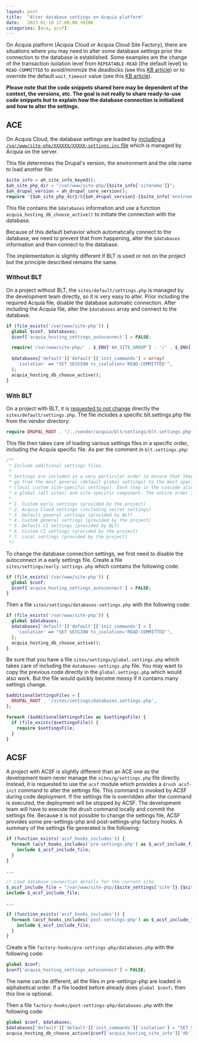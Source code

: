 ```yaml
---
layout: post
title:  "Alter database settings on Acquia platform"
date:   2023-01-19 17:00:00 +0100
categories: [ace, acsf]
---
```


On Acquia platform (Acquia Cloud or Acquia Cloud Site Factory), there are situations where you may need to alter
some database settings prior the connection to the database is established. Some examples are the
change of the transaction isolation level from `REPEATABLE-READ` (the default level) to `READ-COMMITTED` to
avoid/minimize the deadlocks (see this [KB article](https://support-acquia.force.com/s/article/360005253954-Fixing-database-deadlocks))
 or to override the default `wait_timeout` value (see this [KB article](https://support-acquia.force.com/s/article/360049944713-How-to-override-the-default-MySQL-wait-timeout-setting)).

**Please note that the code snippets shared here may be dependent of the context, the versions, etc. The goal is not really
to share ready-to-use code snippets but to explain how the database connection is initialized and how to alter the settings.**

## ACE
On Acquia Cloud, the database settings are loaded by [including a `/var/www/site-php/XXXXXX/XXXXX-settings.inc` file](https://docs.acquia.com/cloud-platform/manage/code/require-line/) which
is managed by Acquia on the server.

This file determines the Drupal's version, the environment and the site name to load another file:
```php
$site_info = ah_site_info_keyed();
$ah_site_php_dir = "/var/www/site-php/{$site_info['sitename']}";
$ah_drupal_version = ah_drupal_core_version();
require "{$ah_site_php_dir}/D{$ah_drupal_version}-{$site_info['environment']}-XXXXX-settings.inc";
```

This file contains the `$databases` information and use a function `acquia_hosting_db_choose_active()` to initiate the
connection with the database.

Because of this default behavior which automatically connect to the database, we need to prevent that from happening,
alter the `$databases` information and then connect to the database.

The implementation is slightly different if BLT is used or not on the project but the principle described remains the same. 

### Without BLT
On a project without BLT, the `sites/default/settings.php` is managed by the development team directly, so it is very easy to
alter.
Prior including the required Acquia file, disable the database automatic connection. After including the Acquia file,
alter the `$databases` array and connect to the database.

```php
if (file_exists('/var/www/site-php')) {
  global $conf, $databases;
  $conf['acquia_hosting_settings_autoconnect'] = FALSE;

  require('/var/www/site-php/' . $_ENV['AH_SITE_GROUP'] . '/' . $_ENV['AH_SITE_GROUP'] . '-settings.inc');
  
  $databases['default']['default']['init_commands'] = array(
    'isolation' => "SET SESSION tx_isolation='READ-COMMITTED'",
  );
  acquia_hosting_db_choose_active();
}
```

### With BLT
On a project with BLT, it is [requested to not change](https://docs.acquia.com/blt/install/next-steps/#adding-settings-to-settings-php)
directly the `sites/default/settings.php`. The file includes a specific blt.settings.php file from the vendor directory:
```php
require DRUPAL_ROOT . "/../vendor/acquia/blt/settings/blt.settings.php";
```
This file then takes care of loading various settings files in a specific order, including the Acquia specific file.
As per the comment in `blt.settings.php`:
```php
/**
 * Include additional settings files.
 *
 * Settings are included in a very particular order to ensure that they always
 * go from the most general (default global settings) to the most specific
 * (local custom site-specific settings). Each step in the cascade also includes
 * a global (all sites) and site-specific component. The entire order is:
 *
 * 1. Custom early settings (provided by the project)
 * 2. Acquia Cloud settings (including secret settings)
 * 3. Default general settings (provided by BLT)
 * 4. Custom general settings (provided by the project)
 * 5. Default CI settings (provided by BLT)
 * 6. Custom CI settings (provided by the project)
 * 7. Local settings (provided by the project)
 */
```

To change the database connection settings, we first need to disable the autoconnect in a early settings file.
Create a file `sites/settings/early.settings.php` which contains the following code:
````php
if (file_exists('/var/www/site-php')) {
  global $conf;
  $conf['acquia_hosting_settings_autoconnect'] = FALSE;
}
````

Then a file `sites/settings/databases-settings.php` with the following code:
```php
if (file_exists('/var/www/site-php')) {
  global $databases;
  $databases['default']['default']['init_commands'] = [
    'isolation' => "SET SESSION tx_isolation='READ-COMMITTED'",
  ];
  acquia_hosting_db_choose_active();
}
```

Be sure that you have a file `sites/settings/global.settings.php` which takes care of including the `databases-settings.php` file.
You may want to copy the previous code directly in the `global.settings.php` which would also work. But the file would quickly
become messy if it contains many settings change.
```php
$additionalSettingsFiles = [
  DRUPAL_ROOT . '/sites/settings/databases.settings.php',
];

foreach ($additionalSettingsFiles as $settingsFile) {
  if (file_exists($settingsFile)) {
    require $settingsFile;
  }
}
```

## ACSF
A project with ACSF is slightly different than an ACE one as the development team never manage the `sites/g/settings.php` file directly. Instead,
it is requested to use the `acsf` module which provides a `drush acsf-init` command to alter the settings file. This command is
invoked by ACSF during code deployment. If the settings file is overridden after the command is executed, the deployment will be
stopped by ACSF. The development team will have to execute the drush command locally and commit the settings file.
Because it is not possible to change the settings file, ACSF provides some pre-settings-php and post-settings-php factory hooks.
A summary of the settings file generated is the following:
```php
if (function_exists('acsf_hooks_includes')) {
  foreach (acsf_hooks_includes('pre-settings-php') as $_acsf_include_file) {
    include $_acsf_include_file;
  }
}

...

// Load database connection details for the current site.
$_acsf_include_file = "/var/www/site-php/{$site_settings['site']}.{$site_settings['env']}/D{$drupal_version}-{$site_settings['env']}-{$site_settings['conf']['acsf_db_name']}-settings.inc";
include $_acsf_include_file;

...

if (function_exists('acsf_hooks_includes')) {
  foreach (acsf_hooks_includes('post-settings-php') as $_acsf_include_file) {
    include $_acsf_include_file;
  }
}
```

Create a file `factory-hooks/pre-settings-php/databases.php` with the following code:
```php
global $conf;
$conf['acquia_hosting_settings_autoconnect'] = FALSE;
```
The name can be different, all the files in pre-settings-php are loaded in alphabetical order. If a file loaded before
already does `global $conf;` then this line is optional.

Then a file `factory-hooks/post-settings-php/databases.php` with the following code:
```php
global $conf, $databases;
$databases['default']['default']['init_commands']['isolation'] = "SET SESSION tx_isolation='READ-COMMITTED'";
acquia_hosting_db_choose_active($conf['acquia_hosting_site_info']['db'], 'default', $databases, $conf);
```